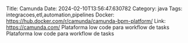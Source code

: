 Title: Camunda
Date: 2024-02-10T13:56:47.630782
Category: java
Tags: integracoes,etl,automation,pipelines
Docker: https://hub.docker.com/r/camunda/camunda-bpm-platform/
Link: https://camunda.com/
Plataforma low code para workflow de tasks
Plataforma low code para workflow de tasks

